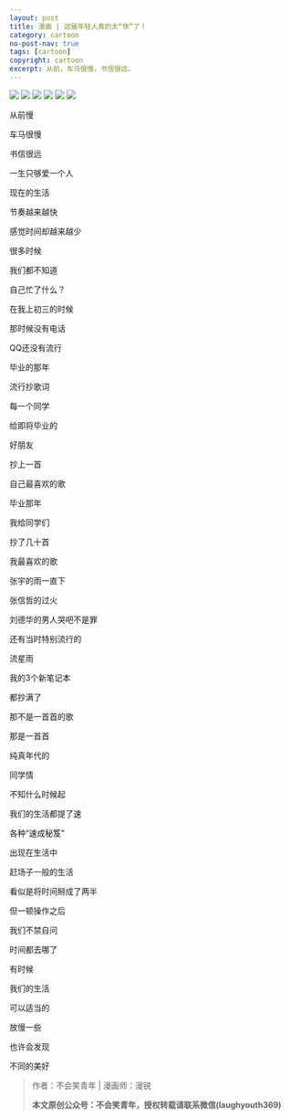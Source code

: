 ```yaml
---
layout: post
title: 漫画 | 这届年轻人真的太“快”了！
category: cartoon
no-post-nav: true
tags: [cartoon]
copyright: cartoon
excerpt: 从前，车马很慢，书信很远。
---
```


![](http://favorites.ren/assets/images/2020/cartoon/taikuai/taikuai01.jpg)
![](http://favorites.ren/assets/images/2020/cartoon/taikuai/taikuai02.jpg)
![](http://favorites.ren/assets/images/2020/cartoon/taikuai/taikuai03.jpg)
![](http://favorites.ren/assets/images/2020/cartoon/taikuai/taikuai04.jpg)
![](http://favorites.ren/assets/images/2020/cartoon/taikuai/taikuai05.jpg)
![](http://favorites.ren/assets/images/2020/cartoon/taikuai/taikuai06.jpg)

从前慢

车马很慢

书信很远

一生只够爱一个人


现在的生活

节奏越来越快

感觉时间却越来越少

很多时候

我们都不知道

自己忙了什么？


在我上初三的时候

那时候没有电话

QQ还没有流行

毕业的那年

流行抄歌词


每一个同学

给即将毕业的

好朋友

抄上一首

自己最喜欢的歌


毕业那年

我给同学们

抄了几十首

我最喜欢的歌


张宇的雨一直下

张信哲的过火

刘德华的男人哭吧不是罪

还有当时特别流行的

流星雨


我的3个新笔记本

都抄满了

那不是一首首的歌

那是一首首

纯真年代的

同学情


不知什么时候起

我们的生活都提了速

各种“速成秘笈”

出现在生活中

赶场子一般的生活

看似是将时间掰成了两半

但一顿操作之后

我们不禁自问

时间都去哪了


有时候

我们的生活

可以适当的

放慢一些

也许会发现

不同的美好


>作者：不会笑青年 | 漫画师：漫锐
>
>**本文原创公众号：不会笑青年，授权转载请联系微信(laughyouth369)**